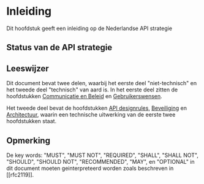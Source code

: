 # Inleiding

Dit hoofdstuk geeft een inleiding op de Nederlandse API strategie

## Status van de API strategie

## Leeswijzer

Dit document bevat twee delen, waarbij het eerste deel "niet-technisch" en het tweede deel "technisch" van aard is.
In het eerste deel zitten de hoofdstukken [Communicatie en Beleid](#communicatie-en-beleid) en [Gebruikerswensen](#gebruikerswensen).

Het tweede deel bevat de hoofdstukken [API designrules](#api-designrules), [Beveiliging](#beveiliging) en [Architectuur](#architectuur), 
waarin een technische uitwerking van de eerste twee hoofdstukken staat. 

## Opmerking

De key words: "MUST", "MUST NOT", "REQUIRED", "SHALL", "SHALL
NOT", "SHOULD", "SHOULD NOT", "RECOMMENDED", "MAY", en
"OPTIONAL" in dit document moeten geinterpreteerd worden zoals beschreven in [[rfc2119]].

